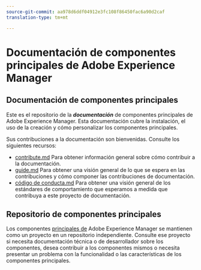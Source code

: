 ```yaml
---
source-git-commit: aa978d6ddf04912e3fc108f86450fac6a90d2caf
translation-type: tm+mt

---
```

# Documentación de componentes principales de Adobe Experience Manager

## Documentación de componentes principales

Este es el repositorio de la ***documentación*** de componentes principales de Adobe Experience Manager. Esta documentación cubre la instalación, el uso de la creación y cómo personalizar los componentes principales.

Sus contribuciones a la documentación son bienvenidas. Consulte los siguientes recursos:

* [contribute.md](contributing.md) Para obtener información general sobre cómo contribuir a la documentación.
* [guide.md](guidelines.md) Para obtener una visión general de lo que se espera en las contribuciones y cómo componer las contribuciones de documentación.
* [código de conducta.md](code-of-conduct.md) Para obtener una visión general de los estándares de comportamiento que esperamos a medida que contribuya a este proyecto de documentación.

## Repositorio de componentes principales

Los componentes [principales de](https://github.com/adobe/aem-core-wcm-components) Adobe Experience Manager se mantienen como un proyecto en un repositorio independiente. Consulte ese proyecto si necesita documentación técnica o de desarrollador sobre los componentes, desea contribuir a los componentes mismos o necesita presentar un problema con la funcionalidad o las características de los componentes principales.

